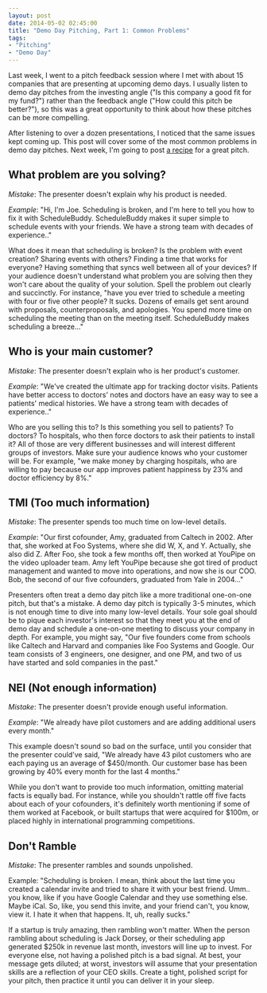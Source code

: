 ```yaml
---
layout: post
date: 2014-05-02 02:45:00
title: "Demo Day Pitching, Part 1: Common Problems"
tags:
- "Pitching"
- "Demo Day"
---
```


Last week, I went to a pitch feedback session where I met with about 15 companies that are presenting at upcoming demo days. I usually listen to demo day pitches from the investing angle ("Is this company a good fit for my fund?") rather than the feedback angle ("How could this pitch be better?"), so this was a great opportunity to think about how these pitches can be more compelling.

After listening to over a dozen presentations, I noticed that the same issues kept coming up. This post will cover some of the most common problems in demo day pitches. Next week, I'm going to post <a href="{{site.url}}demo-day-pitching-part-2-telling-a-story" target="_blank">a recipe</a> for a great pitch.

## What problem are you solving?  

_Mistake_: The presenter doesn't explain why his product is needed.  

_Example_: "Hi, I'm Joe. Scheduling is broken, and I'm here to tell you how to fix it with ScheduleBuddy. ScheduleBuddy makes it super simple to schedule events with your friends. We have a strong team with decades of experience.."

What does it mean that scheduling is broken? Is the problem with event creation? Sharing events with others? Finding a time that works for everyone? Having something that syncs well between all of your devices? If your audience doesn't understand what problem you are solving then they won't care about the quality of your solution. Spell the problem out clearly and succinctly. For instance, "have you ever tried to schedule a meeting with four or five other people? It sucks. Dozens of emails get sent around with proposals, counterproposals, and apologies. You spend more time on scheduling the meeting than on the meeting itself. ScheduleBuddy makes scheduling a breeze..."

## Who is your main customer?

_Mistake_: The presenter doesn't explain who is her product's customer.

_Example_: "We've created the ultimate app for tracking doctor visits. Patients have better access to doctors' notes and doctors have an easy way to see a patients' medical histories. We have a strong team with decades of experience.."

Who are you selling this to? Is this something you sell to patients? To doctors? To hospitals, who then force doctors to ask their patients to install it? All of those are very different businesses and will interest different groups of investors. Make sure your audience knows who your customer will be. For example, "we make money by charging hospitals, who are willing to pay because our app improves patient happiness by 23% and doctor efficiency by 8%."

## TMI (Too much information)

_Mistake_: The presenter spends too much time on low-level details.

_Example_: "Our first cofounder, Amy, graduated from Caltech in 2002. After that, she worked at Foo Systems, where she did W, X, and Y. Actually, she also did Z. After Foo, she took a few months off, then worked at YouPipe on the video uploader team. Amy left YouPipe because she got tired of product management and wanted to move into operations, and now she is our COO. Bob, the second of our five cofounders, graduated from Yale in 2004..."

Presenters often treat a demo day pitch like a more traditional one-on-one pitch, but that's a mistake. A demo day pitch is typically 3-5 minutes, which is not enough time to dive into many low-level details. Your sole goal should be to pique each investor's interest so that they meet you at the end of demo day and schedule a one-on-one meeting to discuss your company in depth. For example, you might say, "Our five founders come from schools like Caltech and Harvard and companies like Foo Systems and Google. Our team consists of 3 engineers, one designer, and one PM, and two of us have started and sold companies in the past."

## NEI (Not enough information)

_Mistake_: The presenter doesn't provide enough useful information.

_Example_: "We already have pilot customers and are adding additional users every month."

This example doesn't sound so bad on the surface, until you consider that the presenter could've said, "We already have 43 pilot customers who are each paying us an average of $450/month. Our customer base has been growing by 40% every month for the last 4 months."

While you don't want to provide too much information, omitting material facts is equally bad. For instance, while you shouldn't rattle off five facts about each of your cofounders, it's definitely worth mentioning if some of them worked at Facebook, or built startups that were acquired for $100m, or placed highly in international programming competitions.

## Don't Ramble

_Mistake_: The presenter rambles and sounds unpolished.

Example: "Scheduling is broken. I mean, think about the last time you created a calendar invite and tried to share it with your best friend. Umm.. you know, like if you have Google Calendar and they use something else. Maybe iCal. So, like, you send this invite, and your friend can't, you know, view it. I hate it when that happens. It, uh, really sucks."

If a startup is truly amazing, then rambling won't matter. When the person rambling about scheduling is Jack Dorsey, or their scheduling app generated $250k in revenue last month, investors will line up to invest. For everyone else, not having a polished pitch is a bad signal. At best, your message gets diluted; at worst, investors will assume that your presentation skills are a reflection of your CEO skills. Create a tight, polished script for your pitch, then practice it until you can deliver it in your sleep.